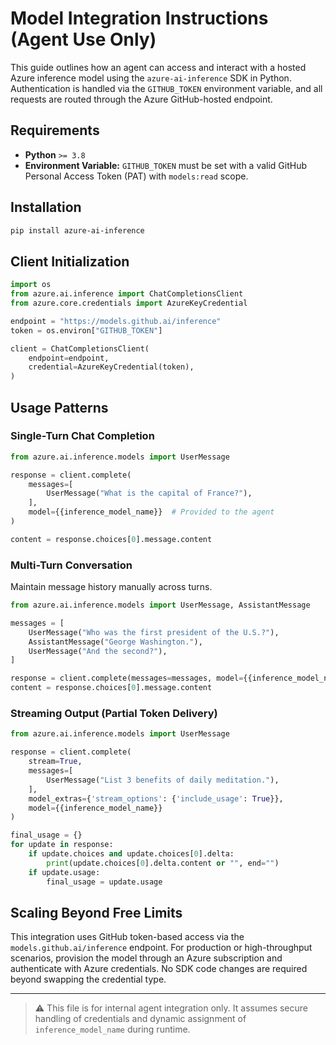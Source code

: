﻿# Model Integration Instructions (Agent Use Only)

This guide outlines how an agent can access and interact with a hosted Azure inference model using the `azure-ai-inference` SDK in Python. Authentication is handled via the `GITHUB_TOKEN` environment variable, and all requests are routed through the Azure GitHub-hosted endpoint.

## Requirements

- **Python** `>= 3.8`
- **Environment Variable:** `GITHUB_TOKEN` must be set with a valid GitHub Personal Access Token (PAT) with `models:read` scope.

## Installation

```bash
pip install azure-ai-inference
```

## Client Initialization

```python
import os
from azure.ai.inference import ChatCompletionsClient
from azure.core.credentials import AzureKeyCredential

endpoint = "https://models.github.ai/inference"
token = os.environ["GITHUB_TOKEN"]

client = ChatCompletionsClient(
    endpoint=endpoint,
    credential=AzureKeyCredential(token),
)
```

## Usage Patterns

### Single-Turn Chat Completion

```python
from azure.ai.inference.models import UserMessage

response = client.complete(
    messages=[
        UserMessage("What is the capital of France?"),
    ],
    model={{inference_model_name}}  # Provided to the agent
)

content = response.choices[0].message.content
```

### Multi-Turn Conversation

Maintain message history manually across turns.

```python
from azure.ai.inference.models import UserMessage, AssistantMessage

messages = [
    UserMessage("Who was the first president of the U.S.?"),
    AssistantMessage("George Washington."),
    UserMessage("And the second?"),
]

response = client.complete(messages=messages, model={{inference_model_name}})
content = response.choices[0].message.content
```

### Streaming Output (Partial Token Delivery)

```python
from azure.ai.inference.models import UserMessage

response = client.complete(
    stream=True,
    messages=[
        UserMessage("List 3 benefits of daily meditation."),
    ],
    model_extras={'stream_options': {'include_usage': True}},
    model={{inference_model_name}}
)

final_usage = {}
for update in response:
    if update.choices and update.choices[0].delta:
        print(update.choices[0].delta.content or "", end="")
    if update.usage:
        final_usage = update.usage
```

## Scaling Beyond Free Limits

This integration uses GitHub token-based access via the `models.github.ai/inference` endpoint. For production or high-throughput scenarios, provision the model through an Azure subscription and authenticate with Azure credentials. No SDK code changes are required beyond swapping the credential type.

---

> ⚠️ This file is for internal agent integration only. It assumes secure handling of credentials and dynamic assignment of `inference_model_name` during runtime.

